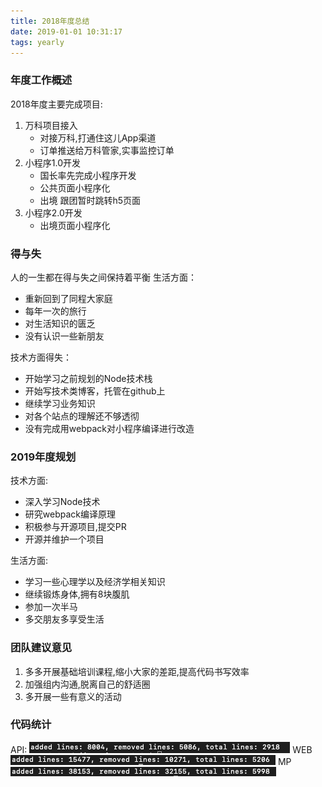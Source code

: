```yaml
---
title: 2018年度总结
date: 2019-01-01 10:31:17
tags: yearly
---
```


### 年度工作概述

2018年度主要完成项目:

1. 万科项目接入
    - 对接万科,打通住这儿App渠道
    - 订单推送给万科管家,实事监控订单
2. 小程序1.0开发
    - 国长率先完成小程序开发
    - 公共页面小程序化
    - 出境 跟团暂时跳转h5页面
3. 小程序2.0开发
    - 出境页面小程序化

### 得与失

人的一生都在得与失之间保持着平衡
生活方面：

- 重新回到了同程大家庭
- 每年一次的旅行
- 对生活知识的匮乏
- 没有认识一些新朋友

技术方面得失：

- 开始学习之前规划的Node技术栈
- 开始写技术类博客，托管在github上
- 继续学习业务知识
- 对各个站点的理解还不够透彻
- 没有完成用webpack对小程序编译进行改造

### 2019年度规划

技术方面:

- 深入学习Node技术
- 研究webpack编译原理
- 积极参与开源项目,提交PR
- 开源并维护一个项目

生活方面:

- 学习一些心理学以及经济学相关知识
- 继续锻炼身体,拥有8块腹肌
- 参加一次半马
- 多交朋友多享受生活

### 团队建议意见

1. 多多开展基础培训课程,缩小大家的差距,提高代码书写效率
2. 加强组内沟通,脱离自己的舒适圈
3. 多开展一些有意义的活动

### 代码统计

API:
![api](/imgs/api.jpeg)
WEB
![web](/imgs/web.png)
MP
![mp](/imgs/mp.png)